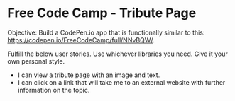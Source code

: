 # Free Code Camp - Tribute Page

Objective: Build a CodePen.io app that is functionally similar to this: https://codepen.io/FreeCodeCamp/full/NNvBQW/.

Fulfill the below user stories. Use whichever libraries you need. Give it your own personal style.

* I can view a tribute page with an image and text.
* I can click on a link that will take me to an external website with further information on the topic.
